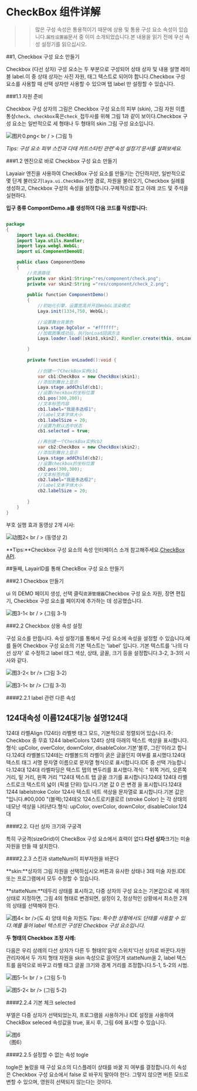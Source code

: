 # CheckBox 组件详解

>> 많은 구성 속성은 통용적이기 때문에 상용 및 통용 구성 요소 속성이 있습니다.`属性设置器`문서 중 이미 소개되었습니다.본 내용을 읽기 전에 우선 속성 설정기를 읽으십시오.

##1, Checkbox 구성 요소 만들기

Checkbox (다선 상자) 구성 요소는 두 부분으로 구성되어 상태 상자 및 내용 설명 레이블 label.이 중 상태 상자는 사진 자원, 태그 텍스트로 되어야 합니다.Checkbox 구성 요소를 사용할 때 선택 상자만 사용할 수 있으며 탭 label 만 설정할 수 있습니다.

###1.1 자원 준비

Checkbox 구성 상자의 그림은 Checkbox 구성 요소의 피부 (skin), 그림 자원 이름 통상`check`、`checkbox`혹은`check_`접두사를 위해 그림 1과 같이 보이다.Checkbox 구성 요소는 일반적으로 세 형태나 두 형태의 skin 그림 구성 요소입니다.

![图片0.png](img/1.png)< br / > (그림 1)

*Tips: 구성 요소 피부 스킨과 다태 커트스타틴 관련'속성 설정기'문서를 살펴보세요.*

###1.2 엔진으로 바로 Checkbox 구성 요소 만들기



Layaiair 엔진을 사용하여 CheckBox 구성 요소를 만들기는 간단하지만, 일반적으로 몇 단계 불러오기`laya.ui.CheckBox`가방 경로, 자원을 불러오기, Checkbox 실례를 생성하고, Checkbox 구성의 속성을 설정합니다.구체적으로 참고 아래 코드 및 주석을 실현하다.

**입구 종류 CompontDemo.a를 생성하여 다음 코드를 작성합니다:**


```java

package
{
	import laya.ui.CheckBox;
	import laya.utils.Handler;
	import laya.webgl.WebGL;	
	import ui.ComponentDemoUI;

	public class ComponentDemo
	{
      	//资源路径
		private var skin1:String="res/component/check.png";
		private var skin2:String ="res/component/check_2.png";
		
		public function ComponentDemo()
		{
          	//初始化引擎，设置宽高并开启WebGL渲染模式
			Laya.init(1334,750, WebGL);
			
			//设置舞台背景色
			Laya.stage.bgColor = "#ffffff";
			//加载图集成功后，执行onLoad回调方法
			Laya.loader.load([skin1,skin2], Handler.create(this, onLoaded));

		}
		
		private function onLoaded():void {
			
			//创建一个CheckBox实例cb1
			var cb1:CheckBox = new CheckBox(skin1);
			//添加到舞台上显示
			Laya.stage.addChild(cb1);			
			//设置checkbox的坐标位置
			cb1.pos(300,200);			
			//文本标签内容
			cb1.label="我是多选框1";
			//label文本字体大小
			cb1.labelSize = 20;
            //设置为默认选中状态
			cb1.selected = true; 

			//再创建一个CheckBox实例cb2
			var cb2:CheckBox = new CheckBox(skin2);
			//添加到舞台上显示
			Laya.stage.addChild(cb2);			
			//设置checkbox的坐标位置
			cb2.pos(300,300);			
			//文本标签内容
			cb2.label="我是多选框2";
			//label文本字体大小
			cb2.labelSize = 20;
	
		}
	}
}
```


부호 실행 효과 동영상 2개 시사:

![动图2](img/2.gif)< br / > (동영상 2)



**Tips:**Checkbox 구성 요소의 속성 인터페이스 소개 참고해주세요.[CheckBox API](https://layaair.ldc.layabox.com/api2/Chinese/index.html?category=Core&class=laya.ui.CheckBox).



##둘째, LayairID를 통해 CheckBox 구성 요소 만들기

###2.1 Checkbox 만들기

ui 의 DEMO 페이지 생성, 선택 클릭`资源管理器`Checkbox 구성 요소 자원, 장면 편집기, Checkbox 구성 요소를 페이지에 추가하는 데 성공했습니다.

![图3-1](img/3-1.png)< br / > (그림 3-1)



###2.2 Checkbox 상용 속성 설정

구성 요소를 만듭니다. 속성 설정기를 통해서 구성 요소에 속성을 설정할 수 있습니다.예를 들어 Checkbox 구성 요소의 기본 텍스트는 'label' 입니다. 기본 텍스트를 '나의 다선 상자' 로 수정하고 label 태그 색상, 상태, 글꼴, 크기 등을 설정합니다.3-2, 3-3의 시사와 같다.

![图3-2](img/3-2.png)< br /> (그림 3-2)



![图3-1](img/3-3.png)< br /> (그림 3-3)



####2.2.1 label 관련 다른 속성

124대**속성 이름**124대**기능 설명**124대
------------------------------------------------------------------------------------------------------------------------------------------------------------------------------------------------------------------------------------------------
124대 라벨Align (124타) 라벨벳 태그 모드, 기본적으로 정렬되어 있습니다.주: Checkbox 중 무효
1244 labelColors  124타 상태 아래의 텍스트 색상을 표시합니다.형식: upColor, overColor, downColor, disableColor.기본'블루, 그린'이라고 합니다.124대
라벨볼드124테는 라벨볼드의 라벨이 굵은 글꼴인지 여부를 표시했다.124대
텍스트 태그 서명 문자열 이름으로 문자열 형식으로 표시합니다.IDE 중 선택 가능합니다.124대
124대 라벨파딩은 텍스트 탭의 변두리를 표시했다.격식: “ 위쪽 거리, 오른쪽 거리, 밑 거리, 왼쪽 거리 ”124대
텍스트 탭 글꼴 크기를 표시합니다.124대
124대 라벨스트로크 텍스트의 넓이 (픽셀 단위) 입니다.기본 값 0 은 변경 을 표시합니다.124대
1244 labelstroke Color 124사 텍스트 네트 색상을 문자열로 표시합니다.기본 값은 "입니다.#00,000 "(블랙);124테오
124스트로키콜로르 (stroke Color) 는 각 상태의 네모난 색상을 나타낸다.형식: upColor, overColor, downColor, disableColor.124대



####2.2. 다선 상자 크기와 구궁격

특히 구궁격(sizeGrid)이 CheckBox 구성 요소에서 효력이 없다.**다선 상자**크기는 미술 자원을 만들 때 설치한다.



####2.2.3 스킨과 statteNum이 피부자원을 바꾼다


 **skin:**상자의 그림 자원을 선택하십시오.버튼과 유사한 상태나 3태 미술 자원.IDE 또는 프로그램에서 모두 수정할 수 있습니다.

**statteNum:**테두리 상태를 표시하고, 다중 상자의 구성 요소는 기본값으로 세 개의 상태로 지정하면, 그림 4의 형태로 변경되면, 설정이 2, 정상적인 상황에서 최소한 2개의 상태를 선택해야 한다.

![图4](img/4.png)< br />(도 4) 양태 미술 자원도
*Tips: 특수한 상황에서도 단태를 사용할 수 있다.예를 들어 label 텍스트만 구성된 Checkbox 구성 요소입니다.*

**두 형태의 Checkbox 조정 사례:**

다음은 우리 상례의 다선 상자가 다른 두 형태의'음악 스위치'다선 상자로 바꾼다.자원 관리자에서 두 가지 형태 자원을 skin 속성으로 끌어당겨 statteNum을 2, label 텍스트를 음악으로 바꾸고 라벨 태그 글꼴 크기와 경계 거리를 조정합니다.5-1, 5-2의 시범.



![图5-1](img/5-1.png)< br / > (그림 5-1)



![图5-2](img/5-2.png)< br /> (그림 5-2)



####2.2.4 기본 체크 selected

부엘은 다중 상자가 선택되었는지, 프로그램을 사용하거나 IDE 설정을 사용하여 CheckBox seleced 속성값을 true, 표시 후, 그림 6에 표시할 수 있습니다.

![图6](img/6.png)<br/>  （图6）



####2.2.5 설정할 수 없는 속성 togle

togle은 눌렀을 때 구성 요소의 디스플레이 상태를 바꿀 지 여부를 결정합니다.이 속성은 Checkbox 구성 요소에서 false 로 바꾸지 말아야 한다. 그렇지 않으면 버튼 모드로 변할 수 있으며, 영원히 선택되지 않는다는 것이다.




